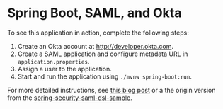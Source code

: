 # Spring Boot, SAML, and Okta

To see this application in action, complete the following steps:

1. Create an Okta account at http://developer.okta.com.
2. Create a SAML application and configure metadata URL in `application.properties`.
3. Assign a user to the application.
4. Start and run the application using `./mvnw spring-boot:run`.

For more detailed instructions, see [this blog post](http://developer.okta.com/blog/2017/03/16/spring-boot-saml) or a the origin version from the [spring-security-saml-dsl-sample](https://github.com/spring-projects/spring-security-saml-dsl/blob/master/samples/spring-security-saml-dsl-sample/README.md).

